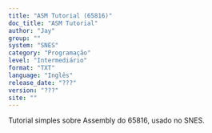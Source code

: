 ```yaml
---
title: "ASM Tutorial (65816)"
doc_title: "ASM Tutorial"
author: "Jay"
group: ""
system: "SNES"
category: "Programação"
level: "Intermediário"
format: "TXT"
language: "Inglês"
release_date: "???"
version: "???"
site: ""
---
```

Tutorial simples sobre Assembly do 65816, usado no SNES.